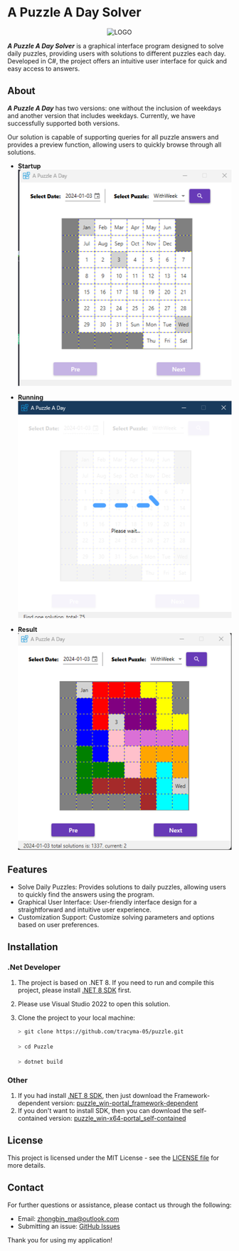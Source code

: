 # A Puzzle A Day Solver

<div align="center">

![LOGO](Puzzle/Resources/puzzle.ico)

</div>

***A Puzzle A Day Solver*** is a graphical interface program designed to solve daily puzzles, providing users with solutions to different puzzles each day. Developed in C#, the project offers an intuitive user interface for quick and easy access to answers.

## About
***A Puzzle A Day*** has two versions: one without the inclusion of weekdays and another version that includes weekdays. Currently, we have successfully supported both versions.

Our solution is capable of supporting queries for all puzzle answers and provides a preview function, allowing users to quickly browse through all solutions.

- **Startup**
![START](Puzzle/Resources/start.png)

- **Running**
![RUNNING](Puzzle/Resources/running.png)

- **Result**
![RESULT](Puzzle/Resources/result.png)

## Features
- Solve Daily Puzzles: Provides solutions to daily puzzles, allowing users to quickly find the answers using the program.
- Graphical User Interface: User-friendly interface design for a straightforward and intuitive user experience.
- Customization Support: Customize solving parameters and options based on user preferences.

## Installation
### .Net Developer
1. The project is based on .NET 8. If you need to run and compile this project, please install [.NET 8 SDK](https://dotnet.microsoft.com/en-us/download/dotnet/8.0) first.
2. Please use Visual Studio 2022 to open this solution.
3. Clone the project to your local machine:

    ```bash
    > git clone https://github.com/tracyma-05/puzzle.git

    > cd Puzzle

    > dotnet build
    ```
### Other
1. If you had install [.NET 8 SDK](https://dotnet.microsoft.com/en-us/download/dotnet/8.0), then just download the Framework-dependent version: [puzzle_win-portal_framework-dependent](https://github.com/tracyma-05/Puzzle/releases/download/v1.0.0/puzzle_win-portal_framework-dependent_v1.0.0.zip)
2. If you don't want to install SDK, then you can download the self-contained version: [puzzle_win-x64-portal_self-contained](https://github.com/tracyma-05/Puzzle/releases/download/v1.0.0/puzzle_win-x64-portal_self-contained_v1.0.0.zip)

## License
This project is licensed under the MIT License - see the [LICENSE file](./LICENSE) for more details.

## Contact
For further questions or assistance, please contact us through the following:
- Email: zhongbin_ma@outlook.com
- Submitting an issue: [GitHub Issues](https://github.com/tracyma-05/Puzzle/issues)

Thank you for using my application!